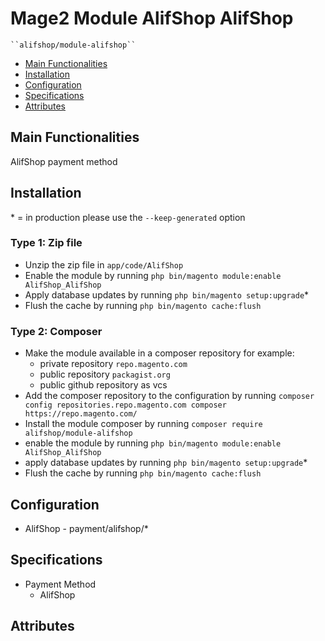 # Mage2 Module AlifShop AlifShop

    ``alifshop/module-alifshop``

 - [Main Functionalities](#markdown-header-main-functionalities)
 - [Installation](#markdown-header-installation)
 - [Configuration](#markdown-header-configuration)
 - [Specifications](#markdown-header-specifications)
 - [Attributes](#markdown-header-attributes)


## Main Functionalities
AlifShop payment method

## Installation
\* = in production please use the `--keep-generated` option

### Type 1: Zip file

 - Unzip the zip file in `app/code/AlifShop`
 - Enable the module by running `php bin/magento module:enable AlifShop_AlifShop`
 - Apply database updates by running `php bin/magento setup:upgrade`\*
 - Flush the cache by running `php bin/magento cache:flush`

### Type 2: Composer

 - Make the module available in a composer repository for example:
    - private repository `repo.magento.com`
    - public repository `packagist.org`
    - public github repository as vcs
 - Add the composer repository to the configuration by running `composer config repositories.repo.magento.com composer https://repo.magento.com/`
 - Install the module composer by running `composer require alifshop/module-alifshop`
 - enable the module by running `php bin/magento module:enable AlifShop_AlifShop`
 - apply database updates by running `php bin/magento setup:upgrade`\*
 - Flush the cache by running `php bin/magento cache:flush`


## Configuration

 - AlifShop - payment/alifshop/*


## Specifications

 - Payment Method
	- AlifShop


## Attributes



